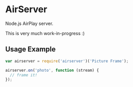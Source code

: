# AirServer

Node.js AirPlay server.

This is very much work-in-progress :)

## Usage Example

```javascript
var airserver = require('airserver')('Picture Frame');

airserver.on('photo', function (stream) {
  // frame it!
});
```
